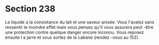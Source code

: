 # Section 238

Le liquide a la consistance du lait et une saveur anisée. Vous
l'avalez sans ressentir le moindre effet mais vous pensez qu'il vous
assurera peut -être une protection contre quelque danger encore
inconnu. Vous reposez ensuite l a jarre et vous sortez de la cabane
(rendez -vous au  152).